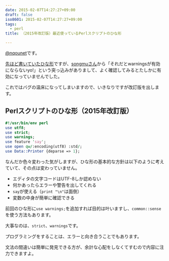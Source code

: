 ```yaml
---
date: 2015-02-07T14:27:27+09:00
draft: false
iso8601: 2015-02-07T14:27:27+09:00
tags:
  - perl
title: （2015年改訂版）最近使っているPerlスクリプトのひな形

---
```


<p><a href="https://twitter.com/nqounet">@nqounet</a>です。</p>

<p><a href="https://www.nqou.net/2015/02/07/081045" title="（2015年版）最近使っているPerlスクリプトのひな形">先ほど書いていたひな形</a>ですが、<a href="https://twitter.com/songmu">songmuさん</a>から「それだとwarningsが有効にならないyo!」という突っ込みがありまして、よく確認してみるとたしかに有効になっていませんでした。</p>

<p>これではバグの温床になってしまいますので、いきなりですが改訂版を出します。</p>



<h2>Perlスクリプトのひな形（2015年改訂版）</h2>

```perl
#!/usr/bin/env perl
use utf8;
use strict;
use warnings;
use feature 'say';
use open qw/:encoding(utf8) :std/;
use Data::Printer {deparse => 1};
```


<p>なんだか色々変わった気がしますが、ひな形の基本的な方針は以下のように考えていて、その点は変わっていません。</p>

<ul>
<li>エディタの文字コードはUTF-8しか認めない</li>
<li>何かあったらエラーや警告を出してくれる</li>
<li><code>say</code>が使える（<code>print "\n"</code>は面倒）</li>
<li>変数の中身が簡単に確認できる</li>
</ul>

<p>前回のひな形に<code>use warnings;</code>を追加すれば目的は叶いますし、<code>common::sense</code>を使う方法もあります。</p>

<p>大事なのは、<code>strict</code>、<code>warnings</code>です。</p>

<p>プログラミングをすることは、エラーと向き合うことでもあります。</p>

<p>文法の間違いは簡単に発見できる方が、余計な心配をしなくてすむので内容に注力できますよ。</p>
    	